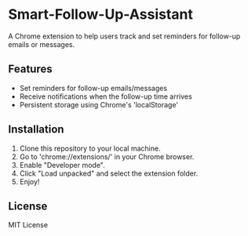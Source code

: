 # Smart-Follow-Up-Assistant

A Chrome extension to help users track and set reminders for follow-up emails or messages. 


## Features 
- Set reminders for follow-up emails/messages
- Receive notifications when the follow-up time arrives
- Persistent storage using Chrome's 'localStorage'

## Installation
1. Clone this repository to your local machine.
2. Go to 'chrome://extensions/' in your Chrome browser.
3. Enable "Developer mode".
4. Click "Load unpacked" and select the extension folder.
5. Enjoy!

## License 
MIT License 
